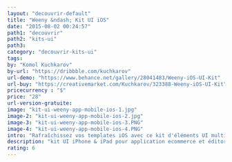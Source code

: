 ```yaml
---
layout: "decouvrir-default"
title: "Weeny &ndash; Kit UI iOS"
date: "2015-08-02 00:24:57"
path1: "decouvrir"
path2: "kits-ui"
path3:
category: "decouvrir-kits-ui"
tags:
by: "Komol Kuchkarov"
by-url: "https://dribbble.com/kuchkarov"
url-demo: "https://www.behance.net/gallery/28041483/Weeny-iOS-UI-Kit"
url-buy: "https://creativemarket.com/Kuchkarov/323388-Weeny-iOS-UI-Kit"
pricecurrency : "$"
price: "28"
url-version-gratuite:
image: "kit-ui-weeny-app-mobile-ios-1.jpg"
image-2: "kit-ui-weeny-app-mobile-ios-2.jpg"
image-3: "kit-ui-weeny-app-mobile-ios-3.PNG"
image-4: "kit-ui-weeny-app-mobile-ios-4.PNG"
intro: "Rafraîchissez vos templates iOS avec ce kit d'éléments UI multicolores. 6 catégories de composants pouvant répondre à des centaines de combinaisons pour le desing d'une app ecommerce ou d'un portail éditorial. Ce kit UI iOS est compatible avec Sketch App 3.2+. La version Adobe Photoshop CS6+ arrive prochainement selon KK."
description: "kit UI iPhone & iPad pour application ecommerce et éditoriale compatible avec Sketch App 3.2+"
rating: 6
---
```

